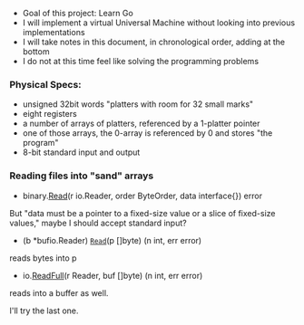 * Goal of this project: Learn Go
* I will implement a virtual Universal Machine without looking into previous implementations
* I will take notes in this document, in chronological order, adding at the bottom
* I do not at this time feel like solving the programming problems

### Physical Specs:
* unsigned 32bit words "platters with room for 32 small marks"
* eight registers
* a number of arrays of platters, referenced by a 1-platter pointer
* one of those arrays, the 0-array is referenced by 0 and stores "the program"
* 8-bit standard input and output

### Reading files into "sand" arrays

* binary.[Read](https://pkg.go.dev/encoding/binary#Read)(r io.Reader, order ByteOrder, data interface{}) error

But "data must be a pointer to a fixed-size value or a slice of fixed-size values," maybe I should accept standard input?

* (b *bufio.Reader) [`Read`](https://pkg.go.dev/bufio#Reader.Read)(p []byte) (n int, err error)

reads bytes into p

* io.[ReadFull](https://pkg.go.dev/io#ReadFull)(r Reader, buf []byte) (n int, err error)

reads into a buffer as well.

I'll try the last one.